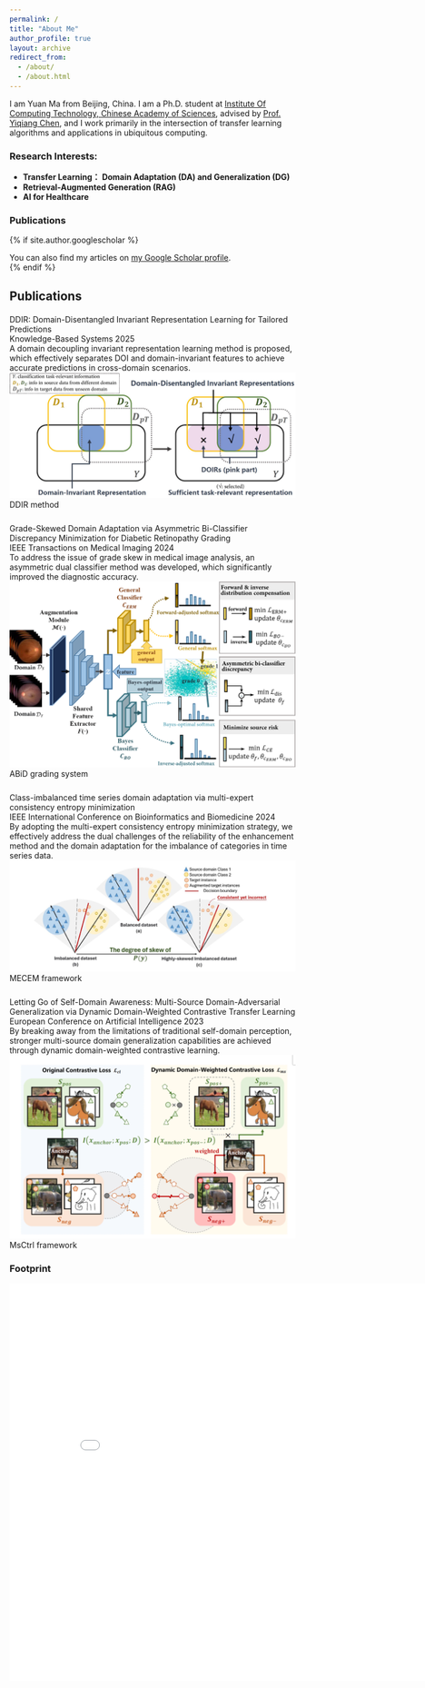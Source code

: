 ```yaml
---
permalink: /
title: "About Me"
author_profile: true
layout: archive
redirect_from: 
  - /about/
  - /about.html
---
```


I am Yuan Ma from Beijing, China. I am a Ph.D. student at [Institute Of Computing Technology, Chinese Academy of Sciences](http://english.ict.cas.cn/), advised by [Prof. Yiqiang Chen](https://scholar.google.com/citations?user=LC3SwhEAAAAJ&hl=en), and I work primarily in the intersection of transfer learning algorithms and applications in ubiquitous computing.

### Research Interests:
- **Transfer Learning： Domain Adaptation (DA) and Generalization (DG)**
- **Retrieval-Augmented Generation (RAG)**  
- **AI for Healthcare**

### Publications
{% if site.author.googlescholar %}
  <div class="wordwrap">You can also find my articles on <a href="{{site.author.googlescholar}}">my Google Scholar profile</a>.</div>
{% endif %}
<style>
.publications-grid {
  display: grid;
  gap: 25px;
  margin: 20px 0;
}

.publication-card {
  display: grid;
  grid-template-columns: 1fr 300px;
  gap: 20px;
  padding: 20px;
  border: 1px solid #e0e0e0;
  border-radius: 12px;
  background: white;
  box-shadow: 0 3px 15px rgba(0,0,0,0.08);
  transition: all 0.3s ease;
}

.publication-card:hover {
  box-shadow: 0 8px 25px rgba(0,0,0,0.15);
  transform: translateY(-2px);
}

.publication-text {
  display: flex;
  flex-direction: column;
  justify-content: center;
}

.pub-title {
  font-size: 16px;
  font-weight: 600;
  color: #2c3e50;
  margin-bottom: 8px;
  line-height: 1.4;
}

.pub-venue {
  font-size: 14px;
  color: #7f8c8d;
  font-style: italic;
  margin-bottom: 10px;
}

.pub-description {
  font-size: 13px;
  color: #555;
  line-height: 1.5;
}

.publication-visual {
  display: flex;
  flex-direction: column;
  justify-content: center;
}

.diagram-img {
  width: 100%;
  aspect-ratio: 17/9;
  object-fit: cover;
  border-radius: 4px;
  box-shadow: 0 4px 12px rgba(0,0,0,0.1);
}

.diagram-caption {
  font-size: 11px;
  color: #666;
  text-align: center;
  margin-top: 6px;
  font-style: italic;
}

/* 响应式设计 */
@media (max-width: 900px) {
  .publication-card {
    grid-template-columns: 1fr;
    gap: 15px;
  }
  
  .publication-visual {
    order: -1;
  }
}
</style>

<h2>Publications</h2>

<div class="publications-grid">
  
  <div class="publication-card">
    <div class="publication-text">
      <div class="pub-title">
        DDIR: Domain-Disentangled Invariant Representation Learning for Tailored Predictions
      </div>
      <div class="pub-venue">Knowledge-Based Systems 2025</div>
      <div class="pub-description">
        A domain decoupling invariant representation learning method is proposed, which effectively separates DOI and domain-invariant features to achieve accurate predictions in cross-domain scenarios.
      </div>
    </div>
    <div class="publication-visual">
      <img src="/files/FB004.jpg" alt="DDIR Method" class="diagram-img">
      <div class="diagram-caption">DDIR method</div>
    </div>
  </div>

  <div class="publication-card">
    <div class="publication-text">
      <div class="pub-title">
        Grade-Skewed Domain Adaptation via Asymmetric Bi-Classifier Discrepancy Minimization for Diabetic Retinopathy Grading
      </div>
      <div class="pub-venue">IEEE Transactions on Medical Imaging 2024</div>
      <div class="pub-description">
        To address the issue of grade skew in medical image analysis, an asymmetric dual classifier method was developed, which significantly improved the diagnostic accuracy.
      </div>
    </div>
    <div class="publication-visual">
      <img src="/files/FB003-2.png" alt="Retinopathy System" class="diagram-img">
      <div class="diagram-caption">ABiD grading system</div>
    </div>
  </div>

  <div class="publication-card">
    <div class="publication-text">
      <div class="pub-title">
        Class-imbalanced time series domain adaptation via multi-expert consistency entropy minimization
      </div>
      <div class="pub-venue">IEEE International Conference on Bioinformatics and Biomedicine 2024</div>
      <div class="pub-description">
        By adopting the multi-expert consistency entropy minimization strategy, we effectively address the dual challenges of the reliability of the enhancement method and the domain adaptation for the imbalance of categories in time series data.
      </div>
    </div>
    <div class="publication-visual">
      <img src="/files/FB002-2.jpg" alt="Time Series Experts" class="diagram-img">
      <div class="diagram-caption">MECEM framework</div>
    </div>
  </div>

  <div class="publication-card">
    <div class="publication-text">
      <div class="pub-title">
        Letting Go of Self-Domain Awareness: Multi-Source Domain-Adversarial Generalization via Dynamic Domain-Weighted Contrastive Transfer Learning
      </div>
      <div class="pub-venue">European Conference on Artificial Intelligence 2023 </div>
      <div class="pub-description">
        By breaking away from the limitations of traditional self-domain perception, stronger multi-source domain generalization capabilities are achieved through dynamic domain-weighted contrastive learning.
      </div>
    </div>
    <div class="publication-visual">
      <img src="/files/FB001.png" alt="Multi-source Framework" class="diagram-img">
      <div class="diagram-caption">MsCtrl framework</div>
    </div>
  </div>
</div>


### Footprint

<iframe src="/talkmap/map.html" height="700" width="850" style="border:none;"></iframe>
